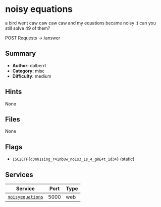 # noisy equations
a bird went caw caw caw caw and my equations became noisy :(
can you still solve 49 of them?

POST Requests -> /answer

## Summary
- **Author:** dalberrt
- **Category:** misc
- **Difficulty:** medium


## Hints
None

## Files
None

## Flags
- `ISC2CTF{d3n01sing_r41nb0w_no1s3_1s_4_gRE4t_1d34}` (static)

## Services
| Service | Port | Type |
| ------- | ---- | ---- |
| [`noisyequations`](service\dockerstuff) | 5000 | web |
